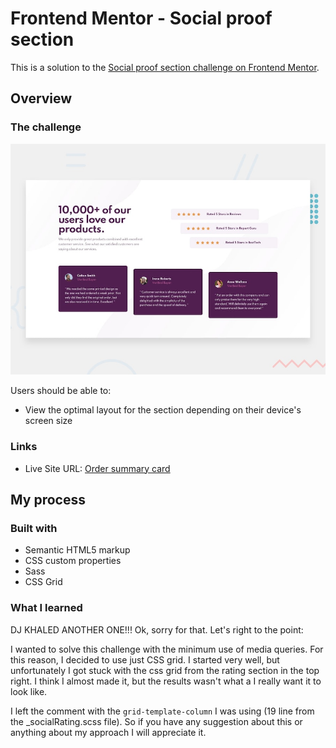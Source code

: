 # Frontend Mentor - Social proof section

This is a solution to the [Social proof section challenge on Frontend Mentor](https://www.frontendmentor.io/challenges/social-proof-section-6e0qTv_bA).

## Overview

### The challenge

![Design preview for the Social proof section coding challenge](./design/desktop-preview.jpg)


Users should be able to:

- View the optimal layout for the section depending on their device's screen size

### Links

- Live Site URL: [Order summary card](https://guztrillo.github.io/TFM-order-summary-component-main/)

## My process

### Built with

- Semantic HTML5 markup
- CSS custom properties
- Sass
- CSS Grid

### What I learned

DJ KHALED ANOTHER ONE!!! Ok, sorry for that. Let's right to the point:

I wanted to solve this challenge with the minimum use of media queries. For this reason, I decided to use just CSS grid. I started very well, but unfortunately I got stuck with the css grid from the rating section in the top right. I think I almost made it, but the results wasn't what a I really want it to look like.

I left the comment with the ```grid-template-column``` I was using (19 line from the _socialRating.scss file). So if you have any suggestion about this or anything about my approach I will appreciate it.


